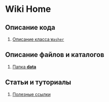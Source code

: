 # Wiki Home

## Описание кода
1. [Описание класса `Washer`](Washer.md)

## Описание файлов и каталогов
1. [Папка **data**](Data.md)

## Статьи и туториалы
1. [Полезные ссылки](Review.md)